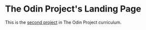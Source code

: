 # The Odin Project's Landing Page

This is the [second project](https://www.theodinproject.com/paths/foundations/courses/foundations/lessons/landing-page) in The Odin Project curriculum.
